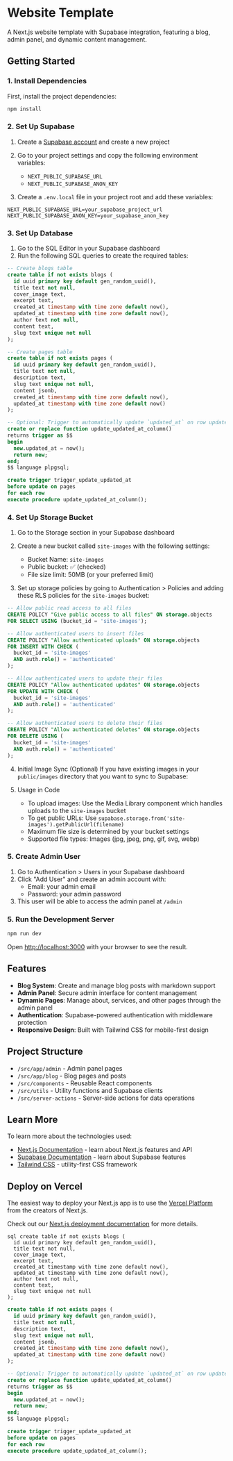 # Website Template

A Next.js website template with Supabase integration, featuring a blog, admin panel, and dynamic content management.

## Getting Started

### 1. Install Dependencies

First, install the project dependencies:

```bash
npm install
```

### 2. Set Up Supabase

1. Create a [Supabase account](https://supabase.com) and create a new project
2. Go to your project settings and copy the following environment variables:

   - `NEXT_PUBLIC_SUPABASE_URL`
   - `NEXT_PUBLIC_SUPABASE_ANON_KEY`

3. Create a `.env.local` file in your project root and add these variables:

```env
NEXT_PUBLIC_SUPABASE_URL=your_supabase_project_url
NEXT_PUBLIC_SUPABASE_ANON_KEY=your_supabase_anon_key
```

### 3. Set Up Database

1. Go to the SQL Editor in your Supabase dashboard
2. Run the following SQL queries to create the required tables:

```sql
-- Create blogs table
create table if not exists blogs (
  id uuid primary key default gen_random_uuid(),
  title text not null,
  cover_image text,
  excerpt text,
  created_at timestamp with time zone default now(),
  updated_at timestamp with time zone default now(),
  author text not null,
  content text,
  slug text unique not null
);

-- Create pages table
create table if not exists pages (
  id uuid primary key default gen_random_uuid(),
  title text not null,
  description text,
  slug text unique not null,
  content jsonb,
  created_at timestamp with time zone default now(),
  updated_at timestamp with time zone default now()
);

-- Optional: Trigger to automatically update `updated_at` on row update
create or replace function update_updated_at_column()
returns trigger as $$
begin
  new.updated_at = now();
  return new;
end;
$$ language plpgsql;

create trigger trigger_update_updated_at
before update on pages
for each row
execute procedure update_updated_at_column();
```

### 4. Set Up Storage Bucket

1. Go to the Storage section in your Supabase dashboard
2. Create a new bucket called `site-images` with the following settings:

   - Bucket Name: `site-images`
   - Public bucket: ✅ (checked)
   - File size limit: 50MB (or your preferred limit)

3. Set up storage policies by going to Authentication > Policies and adding these RLS policies for the `site-images` bucket:

```sql
-- Allow public read access to all files
CREATE POLICY "Give public access to all files" ON storage.objects
FOR SELECT USING (bucket_id = 'site-images');

-- Allow authenticated users to insert files
CREATE POLICY "Allow authenticated uploads" ON storage.objects
FOR INSERT WITH CHECK (
  bucket_id = 'site-images'
  AND auth.role() = 'authenticated'
);

-- Allow authenticated users to update their files
CREATE POLICY "Allow authenticated updates" ON storage.objects
FOR UPDATE WITH CHECK (
  bucket_id = 'site-images'
  AND auth.role() = 'authenticated'
);

-- Allow authenticated users to delete their files
CREATE POLICY "Allow authenticated deletes" ON storage.objects
FOR DELETE USING (
  bucket_id = 'site-images'
  AND auth.role() = 'authenticated'
);
```

4. Initial Image Sync (Optional)
   If you have existing images in your `public/images` directory that you want to sync to Supabase:

5. Usage in Code
   - To upload images: Use the Media Library component which handles uploads to the `site-images` bucket
   - To get public URLs: Use `supabase.storage.from('site-images').getPublicUrl(filename)`
   - Maximum file size is determined by your bucket settings
   - Supported file types: Images (jpg, jpeg, png, gif, svg, webp)

### 5. Create Admin User

1. Go to Authentication > Users in your Supabase dashboard
2. Click "Add User" and create an admin account with:
   - Email: your admin email
   - Password: your admin password
3. This user will be able to access the admin panel at `/admin`

### 5. Run the Development Server

```bash
npm run dev
```

Open [http://localhost:3000](http://localhost:3000) with your browser to see the result.

## Features

- **Blog System**: Create and manage blog posts with markdown support
- **Admin Panel**: Secure admin interface for content management
- **Dynamic Pages**: Manage about, services, and other pages through the admin panel
- **Authentication**: Supabase-powered authentication with middleware protection
- **Responsive Design**: Built with Tailwind CSS for mobile-first design

## Project Structure

- `/src/app/admin` - Admin panel pages
- `/src/app/blog` - Blog pages and posts
- `/src/components` - Reusable React components
- `/src/utils` - Utility functions and Supabase clients
- `/src/server-actions` - Server-side actions for data operations

## Learn More

To learn more about the technologies used:

- [Next.js Documentation](https://nextjs.org/docs) - learn about Next.js features and API
- [Supabase Documentation](https://supabase.com/docs) - learn about Supabase features
- [Tailwind CSS](https://tailwindcss.com/docs) - utility-first CSS framework

## Deploy on Vercel

The easiest way to deploy your Next.js app is to use the [Vercel Platform](https://vercel.com/new?utm_medium=default-template&filter=next.js&utm_source=create-next-app&utm_campaign=create-next-app-readme) from the creators of Next.js.

Check out our [Next.js deployment documentation](https://nextjs.org/docs/app/building-your-application/deploying) for more details.

```
sql create table if not exists blogs (
  id uuid primary key default gen_random_uuid(),
  title text not null,
  cover_image text,
  excerpt text,
  created_at timestamp with time zone default now(),
  updated_at timestamp with time zone default now(),
  author text not null,
  content text,
  slug text unique not null
);

```

```sql
create table if not exists pages (
  id uuid primary key default gen_random_uuid(),
  title text not null,
  description text,
  slug text unique not null,
  content jsonb,
  created_at timestamp with time zone default now(),
  updated_at timestamp with time zone default now()
);

-- Optional: Trigger to automatically update `updated_at` on row update
create or replace function update_updated_at_column()
returns trigger as $$
begin
  new.updated_at = now();
  return new;
end;
$$ language plpgsql;

create trigger trigger_update_updated_at
before update on pages
for each row
execute procedure update_updated_at_column();
```
